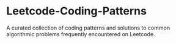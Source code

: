 # Leetcode-Coding-Patterns
A curated collection of coding patterns and solutions to common algorithmic problems frequently encountered on Leetcode.
